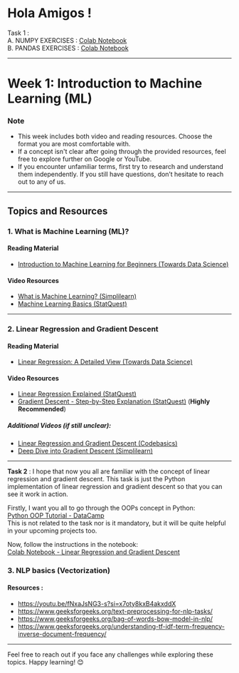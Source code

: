 # Hola Amigos !
Task 1 : \
A. NUMPY EXERCISES : [Colab Notebook](https://colab.research.google.com/drive/11e0depW_8lZrbwDy4d8UwMTNRgOSgS2f?usp=sharing) \
B. PANDAS EXERCISES : [Colab Notebook](https://colab.research.google.com/drive/1kpI0DRhMxL_Qyh_eIFJ6fGykPcOBOKKR?usp=sharing)
***

# Week 1: Introduction to Machine Learning (ML)

### **Note**  
- This week includes both video and reading resources. Choose the format you are most comfortable with. 
- If a concept isn't clear after going through the provided resources, feel free to explore further on Google or YouTube.  
- If you encounter unfamiliar terms, first try to research and understand them independently. If you still have questions, don’t hesitate to reach out to any of us.

---

## **Topics and Resources**

### 1. **What is Machine Learning (ML)?**
#### **Reading Material**  
- [Introduction to Machine Learning for Beginners (Towards Data Science)](https://towardsdatascience.com/introduction-to-machine-learning-for-beginners-eed6024fdb08)

#### **Video Resources**  
- [What is Machine Learning? (Simplilearn)](https://youtu.be/Gv9_4yMHFhI?si=W1oGd2tiS_Wx7xag)  
- [Machine Learning Basics (StatQuest)](https://youtu.be/ukzFI9rgwfU?si=wU6Ow5pE3_Q-jCKR)

---

### 2. **Linear Regression and Gradient Descent**
#### **Reading Material**  
- [Linear Regression: A Detailed View (Towards Data Science)](https://towardsdatascience.com/linear-regression-detailed-view-ea73175f6e86)

#### **Video Resources**  
- [Linear Regression Explained (StatQuest)](https://youtu.be/1-OGRohmH2s?si=ItGloDxk0Ukorvzh)  
- [Gradient Descent - Step-by-Step Explanation (StatQuest)](https://youtu.be/4b4MUYve_U8?si=4UffauGx70Zc4pIj) (**Highly Recommended**)  

##### **Additional Videos** (if still unclear):  
- [Linear Regression and Gradient Descent (Codebasics)](https://youtu.be/sDv4f4s2SB8?si=FQQZkoGLkGARSKFW)  
- [Deep Dive into Gradient Descent (Simplilearn)](https://youtu.be/sDv4f4s2SB8?si=Nape6lzL4cOY6b1C)  
---
**Task 2** : 
I hope that now you all are familiar with the concept of linear regression and gradient descent. This task is just the Python implementation of linear regression and gradient descent so that you can see it work in action.  

Firstly, I want you all to go through the OOPs concept in Python:  
[Python OOP Tutorial - DataCamp](https://www.datacamp.com/tutorial/python-oop-tutorial)  
This is not related to the task nor is it mandatory, but it will be quite helpful in your upcoming projects too.  

Now, follow the instructions in the notebook:  
[Colab Notebook - Linear Regression and Gradient Descent](https://colab.research.google.com/drive/1kEqe5ewt2pjtxIHLPH_iHptv71NojOdW?usp=sharing)

### 3. **NLP basics (Vectorization)**
#### **Resources** : 
* https://youtu.be/fNxaJsNG3-s?si=x7oty8kxB4akxddX
* https://www.geeksforgeeks.org/text-preprocessing-for-nlp-tasks/
* https://www.geeksforgeeks.org/bag-of-words-bow-model-in-nlp/
* https://www.geeksforgeeks.org/understanding-tf-idf-term-frequency-inverse-document-frequency/
---
Feel free to reach out if you face any challenges while exploring these topics. Happy learning! 😊

